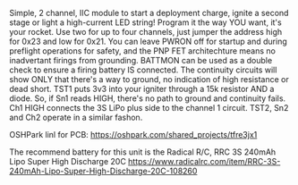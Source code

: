 Simple, 2 channel, IIC module to start a deployment charge, ignite a second stage or light a high-current LED string!  Program it the way YOU want, it's your rocket.  Use two for up to  four channels, just jumper the address high for 0x23 and low for 0x21.  You can leave PWRON off for startup and during preflight operations for safety, and the PNP FET architechture means no inadvertant firings from grounding.  BATTMON can be used as a double check to ensure a firing battery IS connected.  The continuity circuits will show ONLY that there's a way to ground, no indication of high resistance or dead  short.  TST1 puts 3v3 into your igniter through a 15k resistor AND a diode.  So, if Sn1 reads HIGH, there's no path to ground and continuity fails. Ch1 HIGH connects the 3S LiPo plus side to the channel 1 circuit.  TST2, Sn2 and Ch2 operate in a similar fashon. 

OSHPark linl for PCB:
https://oshpark.com/shared_projects/tfre3jx1

The recommend battery for this unit is the Radical R/C, RRC 3S 240mAh Lipo Super High Discharge 20C
https://www.radicalrc.com/item/RRC-3S-240mAh-Lipo-Super-High-Discharge-20C-108260

